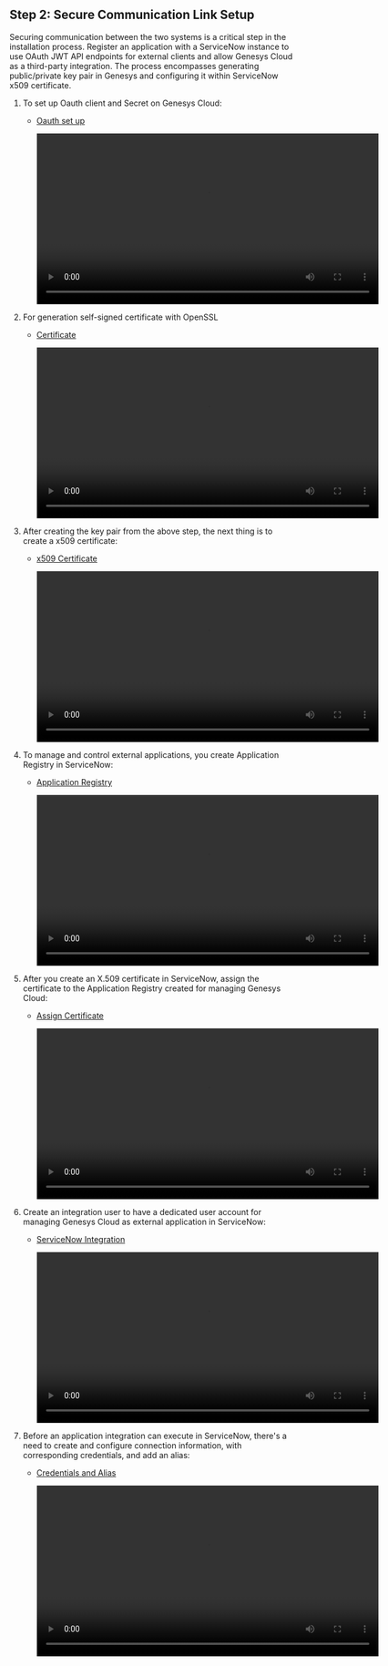 ## Step 2: Secure Communication Link Setup  
Securing communication between the two systems is a critical step in the installation process. Register an application with a ServiceNow instance to use OAuth JWT API endpoints for external clients and allow Genesys Cloud as a third-party integration. The process encompasses generating public/private key pair in Genesys and configuring it within ServiceNow x509 certificate.  

1.  To set up Oauth client and Secret on Genesys Cloud: 
    - [Oauth set up](https://gts-s3-demoscripts.s3.us-west-2.amazonaws.com/Assets/Implementation-Guide_Y+Unified+Experience+from+Genesys+and+ServiceNow+v2.2_EXT.pdf#page=17)

        <video width="600" controls>
            <source src="/static/images/test-vid.mp4" type="video/mp4">
            Your browser does not support the video tag.
        </video>
        
2. For generation self-signed certificate with OpenSSL 
    - [Certificate](https://gts-s3-demoscripts.s3.us-west-2.amazonaws.com/Assets/Implementation-Guide_Y+Unified+Experience+from+Genesys+and+ServiceNow+v2.2_EXT.pdf#page=20)
        
        <video width="600" controls>
            <source src="/static/images/test-vid.mp4" type="video/mp4">
            Your browser does not support the video tag.
        </video>

3. After creating the key pair from the above step, the next thing is to create a x509 certificate: 
    - [x509 Certificate](https://gts-s3-demoscripts.s3.us-west-2.amazonaws.com/Assets/Implementation-Guide_Y+Unified+Experience+from+Genesys+and+ServiceNow+v2.2_EXT.pdf#page=21)

        <video width="600" controls>
            <source src="/static/images/test-vid.mp4" type="video/mp4">
            Your browser does not support the video tag.
        </video>

4. To manage and control external applications, you create Application Registry in ServiceNow: 
    - [Application Registry](https://gts-s3-demoscripts.s3.us-west-2.amazonaws.com/Assets/Implementation-Guide_Y+Unified+Experience+from+Genesys+and+ServiceNow+v2.2_EXT.pdf#page=23)
        
        <video width="600" controls>
            <source src="/static/images/test-vid.mp4" type="video/mp4">
            Your browser does not support the video tag.
        </video>

5. After you create an X.509 certificate in ServiceNow, assign the certificate to the Application Registry created for managing Genesys Cloud: 
    - [Assign Certificate](https://gts-s3-demoscripts.s3.us-west-2.amazonaws.com/Assets/Implementation-Guide_Y+Unified+Experience+from+Genesys+and+ServiceNow+v2.2_EXT.pdf#page=25)

        <video width="600" controls>
            <source src="/static/images/test-vid.mp4" type="video/mp4">
            Your browser does not support the video tag.
        </video>

6. Create an integration user to have a dedicated user account for managing Genesys Cloud as external application in ServiceNow: 
    - [ServiceNow Integration](https://gts-s3-demoscripts.s3.us-west-2.amazonaws.com/Assets/Implementation-Guide_Y+Unified+Experience+from+Genesys+and+ServiceNow+v2.2_EXT.pdf#page=27)

        <video width="600" controls>
            <source src="/static/images/test-vid.mp4" type="video/mp4">
            Your browser does not support the video tag.
        </video>

7. Before an application integration can execute in ServiceNow, there's a need to  create and configure connection information, with corresponding credentials, and add an alias: 
    - [Credentials and Alias](https://gts-s3-demoscripts.s3.us-west-2.amazonaws.com/Assets/Implementation-Guide_Y+Unified+Experience+from+Genesys+and+ServiceNow+v2.2_EXT.pdf#page=29) 

        <video width="600" controls>
            <source src="/static/images/test-vid.mp4" type="video/mp4">
            Your browser does not support the video tag.
        </video>

